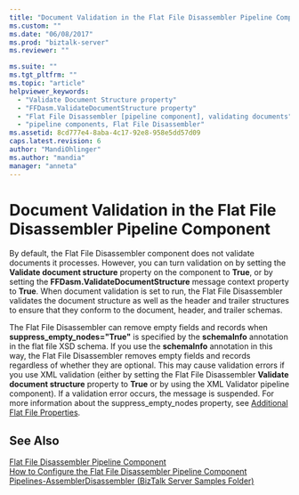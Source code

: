 ```yaml
---
title: "Document Validation in the Flat File Disassembler Pipeline Component | Microsoft Docs"
ms.custom: ""
ms.date: "06/08/2017"
ms.prod: "biztalk-server"
ms.reviewer: ""

ms.suite: ""
ms.tgt_pltfrm: ""
ms.topic: "article"
helpviewer_keywords: 
  - "Validate Document Structure property"
  - "FFDasm.ValidateDocumentStructure property"
  - "Flat File Disassembler [pipeline component], validating documents"
  - "pipeline components, Flat File Disassembler"
ms.assetid: 8cd777e4-8aba-4c17-92e8-958e5dd57d09
caps.latest.revision: 6
author: "MandiOhlinger"
ms.author: "mandia"
manager: "anneta"
---
```

# Document Validation in the Flat File Disassembler Pipeline Component
By default, the Flat File Disassembler component does not validate documents it processes. However, you can turn validation on by setting the **Validate document structure** property on the component to **True**, or by setting the **FFDasm.ValidateDocumentStructure** message context property to **True**. When document validation is set to run, the Flat File Disassembler validates the document structure as well as the header and trailer structures to ensure that they conform to the document, header, and trailer schemas.  
  
 The Flat File Disassembler can remove empty fields and records when **suppress_empty_nodes="True"** is specified by the **schemaInfo** annotation in the flat file XSD schema. If you use the **schemaInfo** annotation in this way, the Flat File Disassembler removes empty fields and records regardless of whether they are optional. This may cause validation errors if you use XML validation (either by setting the Flat File Disassembler **Validate document structure** property to **True** or by using the XML Validator pipeline component). If a validation error occurs, the message is suspended. For more information about the suppress_empty_nodes property, see [Additional Flat File Properties](../core/additional-flat-file-properties.md).  
  
## See Also  
 [Flat File Disassembler Pipeline Component](../core/flat-file-disassembler-pipeline-component.md)   
 [How to Configure the Flat File Disassembler Pipeline Component](../core/how-to-configure-the-flat-file-disassembler-pipeline-component.md)   
 [Pipelines-AssemblerDisassembler (BizTalk Server Samples Folder)](../core/pipelines-assemblerdisassembler-biztalk-server-samples-folder.md)
